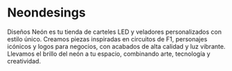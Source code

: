 # Neondesings
Diseños Neón es tu tienda de carteles LED y veladores personalizados con estilo único. Creamos piezas inspiradas en circuitos de F1, personajes icónicos y logos para negocios, con acabados de alta calidad y luz vibrante. Llevamos el brillo del neón a tu espacio, combinando arte, tecnología y creatividad.
